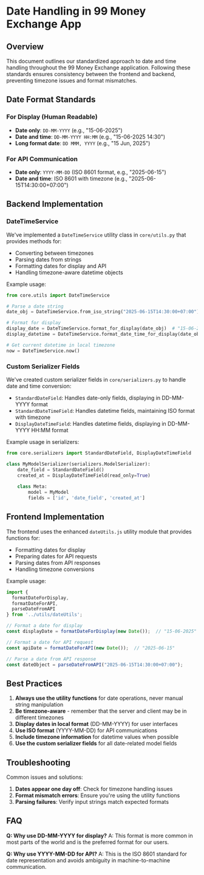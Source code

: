 # Date Handling in 99 Money Exchange App

## Overview

This document outlines our standardized approach to date and time handling throughout the 99 Money Exchange application. Following these standards ensures consistency between the frontend and backend, preventing timezone issues and format mismatches.

## Date Format Standards

### For Display (Human Readable)
- **Date only**: `DD-MM-YYYY` (e.g., "15-06-2025")
- **Date and time**: `DD-MM-YYYY HH:MM` (e.g., "15-06-2025 14:30")
- **Long format date**: `DD MMM, YYYY` (e.g., "15 Jun, 2025")

### For API Communication
- **Date only**: `YYYY-MM-DD` (ISO 8601 format, e.g., "2025-06-15")
- **Date and time**: ISO 8601 with timezone (e.g., "2025-06-15T14:30:00+07:00")

## Backend Implementation

### DateTimeService

We've implemented a `DateTimeService` utility class in `core/utils.py` that provides methods for:

- Converting between timezones
- Parsing dates from strings
- Formatting dates for display and API
- Handling timezone-aware datetime objects

Example usage:

```python
from core.utils import DateTimeService

# Parse a date string
date_obj = DateTimeService.from_iso_string("2025-06-15T14:30:00+07:00")

# Format for display
display_date = DateTimeService.format_for_display(date_obj)  # "15-06-2025"
display_datetime = DateTimeService.format_date_time_for_display(date_obj)  # "15-06-2025 14:30"

# Get current datetime in local timezone
now = DateTimeService.now()
```

### Custom Serializer Fields

We've created custom serializer fields in `core/serializers.py` to handle date and time conversion:

- `StandardDateField`: Handles date-only fields, displaying in DD-MM-YYYY format
- `StandardDateTimeField`: Handles datetime fields, maintaining ISO format with timezone
- `DisplayDateTimeField`: Handles datetime fields, displaying in DD-MM-YYYY HH:MM format

Example usage in serializers:

```python
from core.serializers import StandardDateField, DisplayDateTimeField

class MyModelSerializer(serializers.ModelSerializer):
    date_field = StandardDateField()
    created_at = DisplayDateTimeField(read_only=True)
    
    class Meta:
        model = MyModel
        fields = ['id', 'date_field', 'created_at']
```

## Frontend Implementation

The frontend uses the enhanced `dateUtils.js` utility module that provides functions for:

- Formatting dates for display
- Preparing dates for API requests
- Parsing dates from API responses
- Handling timezone conversions

Example usage:

```javascript
import { 
  formatDateForDisplay, 
  formatDateForAPI, 
  parseDateFromAPI 
} from '../utils/dateUtils';

// Format a date for display
const displayDate = formatDateForDisplay(new Date());  // "15-06-2025"

// Format a date for API request
const apiDate = formatDateForAPI(new Date());  // "2025-06-15"

// Parse a date from API response
const dateObject = parseDateFromAPI("2025-06-15T14:30:00+07:00");
```

## Best Practices

1. **Always use the utility functions** for date operations, never manual string manipulation
2. **Be timezone-aware** - remember that the server and client may be in different timezones
3. **Display dates in local format** (DD-MM-YYYY) for user interfaces
4. **Use ISO format** (YYYY-MM-DD) for API communications
5. **Include timezone information** for datetime values when possible
6. **Use the custom serializer fields** for all date-related model fields

## Troubleshooting

Common issues and solutions:

1. **Dates appear one day off**: Check for timezone handling issues
2. **Format mismatch errors**: Ensure you're using the utility functions
3. **Parsing failures**: Verify input strings match expected formats

## FAQ

**Q: Why use DD-MM-YYYY for display?**
A: This format is more common in most parts of the world and is the preferred format for our users.

**Q: Why use YYYY-MM-DD for API?**
A: This is the ISO 8601 standard for date representation and avoids ambiguity in machine-to-machine communication. 